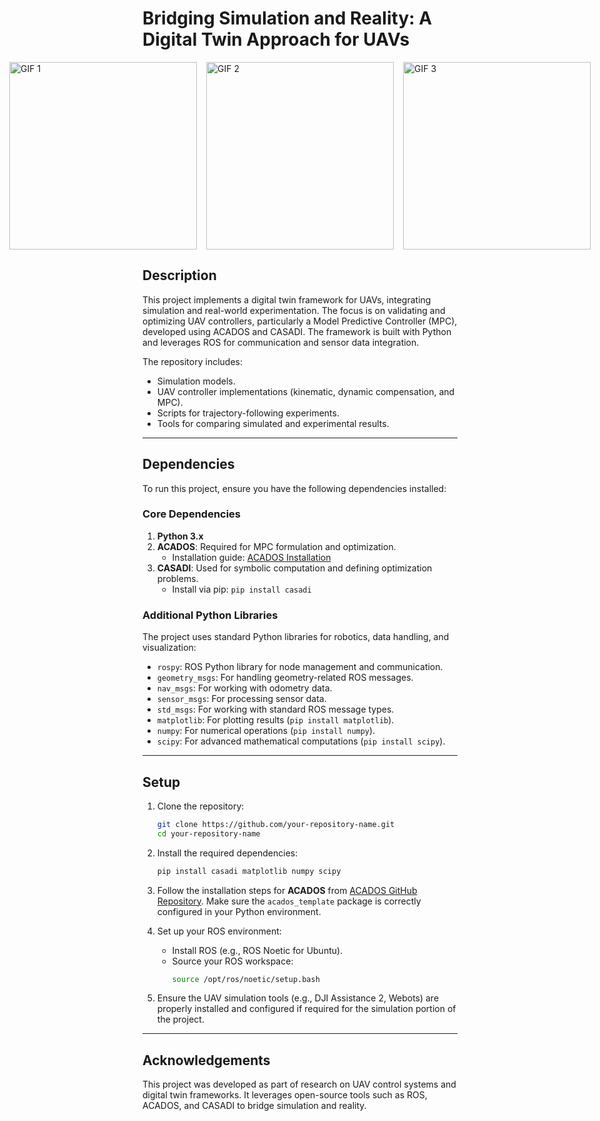# **Bridging Simulation and Reality: A Digital Twin Approach for UAVs**

<div style="display: flex; justify-content: center; align-items: center; gap: 15px;">
  <img src="H_Comparacion_Kinetic.gif" alt="GIF 1" width="300">
  <img src="H_Comparacion_Com_din.gif" alt="GIF 2" width="300">
  <img src="H_Comparacion_MPC.gif" alt="GIF 3" width="300">
</div>

## **Description**
This project implements a digital twin framework for UAVs, integrating simulation and real-world experimentation. The focus is on validating and optimizing UAV controllers, particularly a Model Predictive Controller (MPC), developed using ACADOS and CASADI. The framework is built with Python and leverages ROS for communication and sensor data integration.  

The repository includes:
- Simulation models.
- UAV controller implementations (kinematic, dynamic compensation, and MPC).
- Scripts for trajectory-following experiments.
- Tools for comparing simulated and experimental results.

---

## **Dependencies**
To run this project, ensure you have the following dependencies installed:

### **Core Dependencies**
1. **Python 3.x**
2. **ACADOS**: Required for MPC formulation and optimization.
   - Installation guide: [ACADOS Installation](https://github.com/acados/acados)
3. **CASADI**: Used for symbolic computation and defining optimization problems.
   - Install via pip: `pip install casadi`

### **Additional Python Libraries**
The project uses standard Python libraries for robotics, data handling, and visualization:
- `rospy`: ROS Python library for node management and communication.
- `geometry_msgs`: For handling geometry-related ROS messages.
- `nav_msgs`: For working with odometry data.
- `sensor_msgs`: For processing sensor data.
- `std_msgs`: For working with standard ROS message types.
- `matplotlib`: For plotting results (`pip install matplotlib`).
- `numpy`: For numerical operations (`pip install numpy`).
- `scipy`: For advanced mathematical computations (`pip install scipy`).

---

## **Setup**
1. Clone the repository:
   ```bash
   git clone https://github.com/your-repository-name.git
   cd your-repository-name
   ```

2. Install the required dependencies:
   ```bash
   pip install casadi matplotlib numpy scipy
   ```

3. Follow the installation steps for **ACADOS** from [ACADOS GitHub Repository](https://github.com/acados/acados). Make sure the `acados_template` package is correctly configured in your Python environment.

4. Set up your ROS environment:
   - Install ROS (e.g., ROS Noetic for Ubuntu).
   - Source your ROS workspace:
     ```bash
     source /opt/ros/noetic/setup.bash
     ```

5. Ensure the UAV simulation tools (e.g., DJI Assistance 2, Webots) are properly installed and configured if required for the simulation portion of the project.

---

## **Acknowledgements**
This project was developed as part of research on UAV control systems and digital twin frameworks. It leverages open-source tools such as ROS, ACADOS, and CASADI to bridge simulation and reality.

